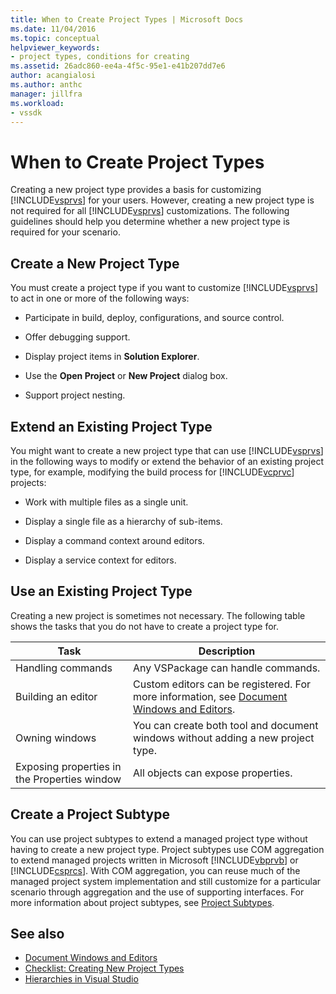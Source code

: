 ```yaml
---
title: When to Create Project Types | Microsoft Docs
ms.date: 11/04/2016
ms.topic: conceptual
helpviewer_keywords:
- project types, conditions for creating
ms.assetid: 26adc860-ee4a-4f5c-95e1-e41b207dd7e6
author: acangialosi
ms.author: anthc
manager: jillfra
ms.workload:
- vssdk
---
```

# When to Create Project Types
Creating a new project type provides a basis for customizing [!INCLUDE[vsprvs](../../code-quality/includes/vsprvs_md.md)] for your users. However, creating a new project type is not required for all [!INCLUDE[vsprvs](../../code-quality/includes/vsprvs_md.md)] customizations. The following guidelines should help you determine whether a new project type is required for your scenario.

## Create a New Project Type
 You must create a project type if you want to customize [!INCLUDE[vsprvs](../../code-quality/includes/vsprvs_md.md)] to act in one or more of the following ways:

- Participate in build, deploy, configurations, and source control.

- Offer debugging support.

- Display project items in **Solution Explorer**.

- Use the **Open Project** or **New Project** dialog box.

- Support project nesting.

## Extend an Existing Project Type
 You might want to create a new project type that can use [!INCLUDE[vsprvs](../../code-quality/includes/vsprvs_md.md)] in the following ways to modify or extend the behavior of an existing project type, for example, modifying the build process for [!INCLUDE[vcprvc](../../code-quality/includes/vcprvc_md.md)] projects:

- Work with multiple files as a single unit.

- Display a single file as a hierarchy of sub-items.

- Display a command context around editors.

- Display a service context for editors.

## Use an Existing Project Type
 Creating a new project is sometimes not necessary. The following table shows the tasks that you do not have to create a project type for.

|Task|Description|
|----------|-----------------|
|Handling commands|Any VSPackage can handle commands.|
|Building an editor|Custom editors can be registered. For more information, see [Document Windows and Editors](/previous-versions/bb165691(v=vs.100)).|
|Owning windows|You can create both tool and document windows without adding a new project type.|
|Exposing properties in the Properties window|All objects can expose properties.|

## Create a Project Subtype
 You can use project subtypes to extend a managed project type without having to create a new project type. Project subtypes use COM aggregation to extend managed projects written in Microsoft [!INCLUDE[vbprvb](../../code-quality/includes/vbprvb_md.md)] or [!INCLUDE[csprcs](../../data-tools/includes/csprcs_md.md)]. With COM aggregation, you can reuse much of the managed project system implementation and  still customize for a particular scenario through aggregation and the use of supporting interfaces. For more information about project subtypes, see [Project Subtypes](../../extensibility/internals/project-subtypes.md).

## See also
- [Document Windows and Editors](/previous-versions/bb165691(v=vs.100))
- [Checklist: Creating New Project Types](../../extensibility/internals/checklist-creating-new-project-types.md)
- [Hierarchies in Visual Studio](../../extensibility/internals/hierarchies-in-visual-studio.md)